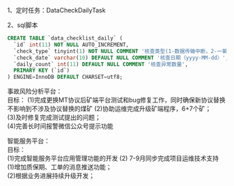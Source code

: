 
1、定时任务：DataCheckDailyTask

2、sql脚本

```sql
CREATE TABLE `data_checklist_daily` (
  `id` int(11) NOT NULL AUTO_INCREMENT,
  `check_type` tinyint(1) NOT NULL COMMENT '核查类型(1-数据传输中断，2-一氧化碳超限，3-瓦斯超限，4-带班空岗，5-信息不全，6-数据上传种类不全)',
  `check_date` varchar(10) DEFAULT NULL COMMENT '核查日期（yyyy-MM-dd）',
  `daily_count` int(11) DEFAULT NULL COMMENT '核查异常数量',
  PRIMARY KEY (`id`)
) ENGINE=InnoDB DEFAULT CHARSET=utf8;
```


事故风险分析平台：  
目标：
(1)完成更换MT协议后矿端平台测试和bug修复工作，同时确保新协议替换不影响到不涉及协议替换的煤矿
(2)协助运维完成升级矿端程序，6+7个矿；  
(3)及时修复完成测试提出的问题；   
(4)完善长时间报警微信公众号提示功能
  
智能服务平台：  
目标：  
(1)完成智能服务平台应用管理功能的开发 
(2)
7-9月同步完成项目运维技术支持  
(1)增加质保期、工单的消息推送功能；  
(2)根据业务进展持续升级开发；